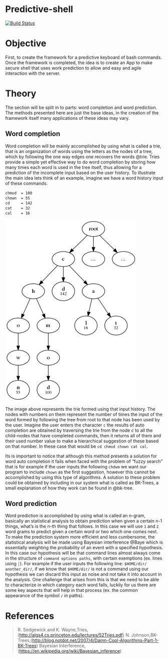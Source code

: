 # Predictive-shell

[![Build Status](https://travis-ci.org/evalvarez12/Predictive-shell.svg?branch=master)](https://travis-ci.org/evalvarez12/Predictive-shell)

Objective
=========

First, to create the framework for a predictive keyboard of bash
commands. Once the framework is completed, the idea is to create an App
to make secure shell that uses work prediction to allow and easy and
agile interaction with the server.

Theory
======

The section will be split in to parts: word completion and word
prediction. The methods presented here are just the base ideas, in the
creation of the framework itself many applications of these ideas may
vary.

Word completion
---------------

Word completion will be mainly accomplished by using what is called a
trie, that is an organization of words using the letters as the nodes of
a tree, which by following the one way edges one recovers the words
@trie. Tries provide a simple yet effective way to do word completion by
storing how many times each word is used in the tree itself, thus
allowing for a prediction of the incomplete input based on the user
history. To illustrate the main idea lets think of an example, imagine
we have a word history input of these commands.

    chmod  = 100
    chown  = 55
    cd     = 142
    cat    = 32
    cal    = 16

![image](word_example.png)


The image above represents the trie formed using that input history. The
nodes with numbers on them represent the number of times the input of
the word formed by following the tree from root to that node has been
used by the user. Imagine the user enters the character `c` the results
of auto completion are obtained by traversing the trie from the node $c$
to all the child-nodes that have completed commands, then it returns all
of them and their used number value to make a hierarchical suggestion of
these based on that number. In these case that would be
`cd chmod chown cat cal`.

Its is important to notice that although this method presents a solution
for word auto completion it fails when faced with the problem of “fuzzy
search” that is for example if the user inputs the following `chdwm` we
want our program to include `chown` as the first suggestion, however
this cannot be accomplished by using this type of algorithms. A solution
to these problem could be obtained by including in our system what is
called as BK-Trees, a small explanation of how they work can be found in
@bk-tree.

Word prediction
---------------

Word prediction is accomplished by using what is called an n-gram,
basically an statistical analysis to obtain prediction when given a
certain n-1 things, what’s is the n-th thing that follows. In this
case we will use `1` and `2` word grams to predict given a certain word
or two which one comes next. To make the prediction system more
efficient and less cumbersome, the statistical analysis will be made
using Bayesian interference @Baye which is essentially weighting the
probability of an event with a specified hypothesis. In this case our
hypothesis will be that command lines almost always come in the
structure of `command options paths`, with certain exemptions (ex. lines
using `|`). For example if the user inputs the following line:
`$HOME/dir/ another_dir/`, if we know that `$HOME/dir/` is not a command
using our hypothesis we can discard this input as noise and not take it
into account in the analysis. One challenge that arises from this is
that we need to be able to characterize in which category each word
falls, luckily for us there are some key aspects that will help in that
process (ex. the common appearance of the symbol `/` in paths).


References
==========
>R. Sedgewick and K. Wayne,Tries,(http://algs4.cs.princeton.edu/lectures/52Tries.pdf)
>N. Johnson,BK-Trees,(http://blog.notdot.net/2007/4/Damn-Cool-Algorithms-Part-1-BK-Trees)
>Bayesian Interference,(https://en.wikipedia.org/wiki/Bayesian_inference)